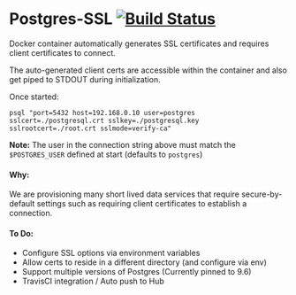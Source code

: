 # Postgres-SSL [![Build Status](https://travis-ci.org/bandwith/postgres-ssl.svg?branch=master)](https://travis-ci.org/bandwith/postgres-ssl)

Docker container automatically generates SSL certificates and requires client certificates to connect.

The auto-generated client certs are accessible within the container and also get piped to STDOUT during initialization.

Once started:

`psql "port=5432 host=192.168.0.10 user=postgres sslcert=./postgresql.crt sslkey=./postgresql.key sslrootcert=./root.crt sslmode=verify-ca"`

**Note:** The user in the connection string above must match the `$POSTGRES_USER` defined at start (defaults to `postgres`)

#### Why:

We are provisioning many short lived data services that require secure-by-default settings such as requiring client certificates to establish a connection.

#### To Do:

- Configure SSL options via environment variables
- Allow certs to reside in a different directory (and configure via env)
- Support multiple versions of Postgres (Currently pinned to 9.6)
- TravisCI integration / Auto push to Hub
